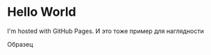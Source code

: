 <html>
<body>
<h1>Hello World</h1>
<p>I'm hosted with GitHub Pages. И это тоже пример для наглядности</p>
<p>Образец</p>
</body>
</html>
